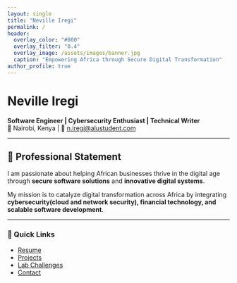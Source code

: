 ```yaml
---
layout: single
title: "Neville Iregi"
permalink: /
header:
  overlay_color: "#000"
  overlay_filter: "0.4"
  overlay_image: /assets/images/banner.jpg
  caption: "Empowering Africa through Secure Digital Transformation"
author_profile: true
---
```


# **Neville Iregi**
**Software Engineer | Cybersecurity Enthusiast | Technical Writer**  
📍 Nairobi, Kenya | 📧 [n.iregi@alustudent.com](mailto:n.iregi@alustudent.com)

---

## 💬 Professional Statement
I am passionate about helping African businesses thrive in the digital age through **secure software solutions** and **innovative digital systems**.

My mission is to catalyze digital transformation across Africa by integrating **cybersecurity(cloud and network security), financial technology, and scalable software development**.

---

### 🔗 Quick Links
- [Resume](/resume)
- [Projects](/projects)
- [Lab Challenges](/labs)
- [Contact](/contacts)
